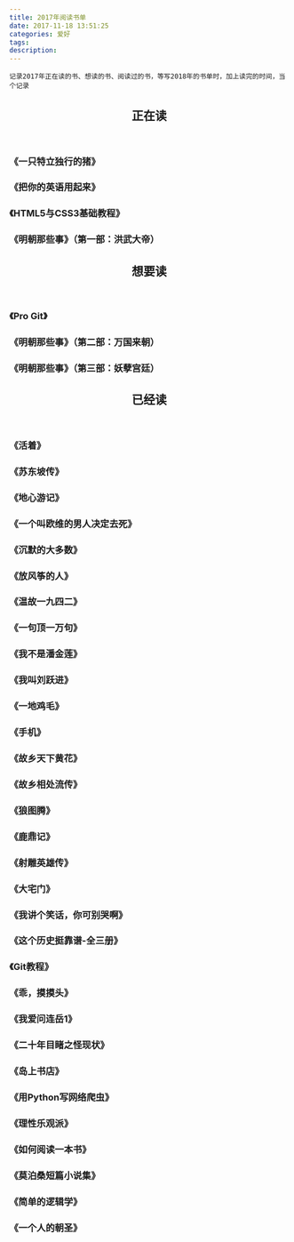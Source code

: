 ```yaml
---
title: 2017年阅读书单
date: 2017-11-18 13:51:25
categories: 爱好
tags:
description:
---
```

  
`记录2017年正在读的书、想读的书、阅读过的书，等写2018年的书单时，加上读完的时间，当个记录`

<article>
    <header style="text-align:center;"><h1>正在读</h1></header>
    <h3><attr title="王小波 著">《一只特立独行的猪》</attr></h3>
    <h3><attr title="伍君仪/刘晓光 著">《把你的英语用起来》</attr></h3>
    <h3><attr title="[美国] Elizabeth Castro/Bruce Hyslop 著   望以文 译">《HTML5与CSS3基础教程》</attr></h3>
    <h3><attr title="当年明月 著">《明朝那些事》（第一部：洪武大帝）</attr></h3>
</article>
<article>
    <header style="text-align:center;"><h1>想要读</h1></header>
    <h3><attr title="Scott Chacon 著">《Pro Git》</attr></h3>
    <h3><attr title="当年明月 著">《明朝那些事》（第二部：万国来朝）</attr></h3>
    <h3><attr title="当年明月 著">《明朝那些事》（第三部：妖孽宫廷）</attr></h3>
</article>
<article>
    <header style="text-align:center;"><h1>已经读</h1></header>
    <h3><attr title="余华 著">《活着》</attr></h3>
    <h3><attr title="林语堂 著">《苏东坡传》</attr></h3>
    <h3><attr title="[法国] 儒尔·凡尔纳 著   陈伟 译">《地心游记》</attr></h3>
    <h3><attr title="[瑞典] 巴克曼 著   宁蒙 译">《一个叫欧维的男人决定去死》</attr></h3>
    <h3><attr title="王小波 著">《沉默的大多数》</attr></h3>
    <h3><attr title="[美国] 卡勒德·胡赛尼 著   李继宏 译">《放风筝的人》</attr></h3>
    <h3><attr title="刘震云 著">《温故一九四二》</attr></h3>
    <h3><attr title="刘震云 著">《一句顶一万句》</attr></h3>
    <h3><attr title="刘震云 著">《我不是潘金莲》</attr></h3>
    <h3><attr title="刘震云 著">《我叫刘跃进》</attr></h3>
    <h3><attr title="刘震云 著">《一地鸡毛》</attr></h3>
    <h3><attr title="刘震云 著">《手机》</attr></h3>
    <h3><attr title="刘震云 著">《故乡天下黄花》</attr></h3>
    <h3><attr title="刘震云 著">《故乡相处流传》</attr></h3>
    <h3><attr title="姜戎 著">《狼图腾》</attr></h3>
    <h3><attr title="金庸 著">《鹿鼎记》</attr></h3>
    <h3><attr title="金庸 著">《射雕英雄传》</attr></h3>
    <h3><attr title="郭宝昌 著">《大宅门》</attr></h3>
    <h3><attr title="囧叔 著">《我讲个笑话，你可别哭啊》</attr></h3>
    <h3><attr title="袁腾飞 著">《这个历史挺靠谱-全三册》</attr></h3>
    <h3><attr title="廖雪峰 著">《Git教程》</attr></h3>
    <h3><attr title="大冰 著">《乖，摸摸头》</attr></h3>
    <h3><attr title="连岳 著">《我爱问连岳1》</attr></h3>
    <h3><attr title="[清] 吴趼人 著">《二十年目睹之怪现状》</attr></h3>
    <h3><attr title="[美国] 加·泽文 著   孙仲旭/李玉瑶 译">《岛上书店》</attr></h3>
    <h3><attr title="[澳大利亚] 理查德·劳森 著   李斌 译">《用Python写网络爬虫》</attr></h3>
    <h3><attr title="[英国] 马特·里德利 著   闾佳 译">《理性乐观派》</attr></h3>
    <h3><attr title="[美国] 莫提默·J.艾德勒/查尔斯·范多伦 著   郝明义/朱衣 译">《如何阅读一本书》</attr></h3>
    <h3><attr title="[法国] 居伊·德·莫泊桑 著   李玉民/柳鸣九 译">《莫泊桑短篇小说集》</attr></h3>
    <h3><attr title="[美国] 麦克伦尼 著   赵明燕 译">《简单的逻辑学》</attr></h3>
    <h3><attr title="[英国] 蕾秋·乔伊斯 著&nbsp;&nbsp;&nbsp;黄妙瑜 译">《一个人的朝圣》</attr></h3>
</article>